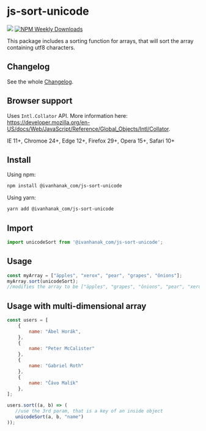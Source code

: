 # js-sort-unicode 

[![](https://flat.badgen.net/npm/v/@ivanhanak_com/js-sort-unicode?icon=npm)](https://www.npmjs.com/package/@ivanhanak_com/js-sort-unicode)
[![NPM Weekly Downloads](https://badgen.net/npm/dw/@ivanhanak_com/js-sort-unicode)](https://www.npmjs.com/package/@ivanhanak_com/js-sort-unicode)

This package includes a sorting function for arrays, that will sort the array containing utf8 characters. 

## Changelog
See the whole [Changelog](/CHANGELOG.md).

## Browser support
Uses `Intl.Collator` API. More information here: https://developer.mozilla.org/en-US/docs/Web/JavaScript/Reference/Global_Objects/Intl/Collator.

IE 11+, Chromoe 24+, Edge 12+, Firefox 29+, Opera 15+, Safari 10+ 

## Install

Using npm:
```sh
npm install @ivanhanak_com/js-sort-unicode
```

Using yarn:
```sh
yarn add @ivanhanak_com/js-sort-unicode
```

## Import
```javascript
import unicodeSort from '@ivanhanak_com/js-sort-unicode';
```

## Usage
```javascript
const myArray = ["äpples", "xerox", "pear", "grapes", "ônions"];
myArray.sort(unicodeSort);
//modifies the array to be ["äpples", "grapes", "ônions", "pear", "xerox"]
```

## Usage with multi-dimensional array
```javascript
const users = [
    {
        name: "Ábel Horák",
    },
    {
        name: "Peter McCalister"
    },
    {
        name: "Gabriel Roth"
    },
    {
        name: "Čávo Malík"
    },
];

users.sort((a, b) => (
   //use the 3rd param, that is a key of an inside object
   unicodeSort(a, b, "name")
));
```